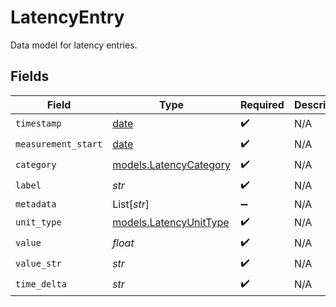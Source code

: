 # LatencyEntry

Data model for latency entries.


## Fields

| Field                                                                | Type                                                                 | Required                                                             | Description                                                          |
| -------------------------------------------------------------------- | -------------------------------------------------------------------- | -------------------------------------------------------------------- | -------------------------------------------------------------------- |
| `timestamp`                                                          | [date](https://docs.python.org/3/library/datetime.html#date-objects) | :heavy_check_mark:                                                   | N/A                                                                  |
| `measurement_start`                                                  | [date](https://docs.python.org/3/library/datetime.html#date-objects) | :heavy_check_mark:                                                   | N/A                                                                  |
| `category`                                                           | [models.LatencyCategory](../models/latencycategory.md)               | :heavy_check_mark:                                                   | N/A                                                                  |
| `label`                                                              | *str*                                                                | :heavy_check_mark:                                                   | N/A                                                                  |
| `metadata`                                                           | List[*str*]                                                          | :heavy_minus_sign:                                                   | N/A                                                                  |
| `unit_type`                                                          | [models.LatencyUnitType](../models/latencyunittype.md)               | :heavy_check_mark:                                                   | N/A                                                                  |
| `value`                                                              | *float*                                                              | :heavy_check_mark:                                                   | N/A                                                                  |
| `value_str`                                                          | *str*                                                                | :heavy_check_mark:                                                   | N/A                                                                  |
| `time_delta`                                                         | *str*                                                                | :heavy_check_mark:                                                   | N/A                                                                  |